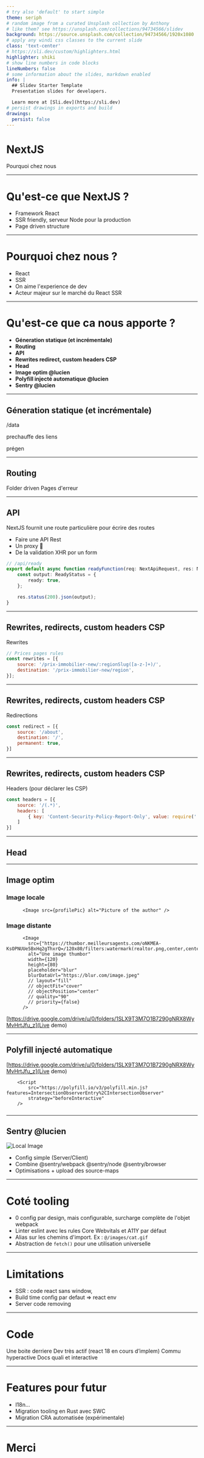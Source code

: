 ```yaml
---
# try also 'default' to start simple
theme: seriph
# random image from a curated Unsplash collection by Anthony
# like them? see https://unsplash.com/collections/94734566/slidev
background: https://source.unsplash.com/collection/94734566/1920x1080
# apply any windi css classes to the current slide
class: 'text-center'
# https://sli.dev/custom/highlighters.html
highlighter: shiki
# show line numbers in code blocks
lineNumbers: false
# some information about the slides, markdown enabled
info: |
  ## Slidev Starter Template
  Presentation slides for developers.

  Learn more at [Sli.dev](https://sli.dev)
# persist drawings in exports and build
drawings:
  persist: false
---
```


# NextJS

Pourquoi chez nous

---

# Qu'est-ce que NextJS ?

<v-clicks>

- Framework React
- SSR friendly, serveur Node pour la production
- Page driven structure

</v-clicks>

---

# Pourquoi chez nous ?

<v-clicks>

- React
- SSR
- On aime l'experience de dev
- Acteur majeur sur le marché du React SSR

</v-clicks>

---

# Qu'est-ce que ca nous apporte ?

<v-clicks>

- **Géneration statique (et incrémentale)**
- **Routing**
- **API**
- **Rewrites redirect, custom headers CSP**
- **Head**
- **Image optim @lucien**
- **Polyfill injecté automatique @lucien**
- **Sentry @lucien**

</v-clicks>

---

## Géneration statique (et incrémentale)

/data

prechauffe des liens

prégen


---

## Routing

Folder driven
Pages d'erreur

---

## API

NextJS fournit une route particulière pour écrire des routes

- Faire une API Rest
- Un proxy 👀
- De la validation XHR por un form


```ts
// /api/ready
export default async function readyFunction(req: NextApiRequest, res: NextApiResponse) {
    const output: ReadyStatus = {
        ready: true,
    };

    res.status(200).json(output);
}
```

---

## Rewrites, redirects, custom headers CSP

Rewrites

```js
// Prices pages rules
const rewrites = [{
    source: '/prix-immobilier-new/:regionSlug([a-z-]+)/',
    destination: '/prix-immobilier-new/region',
}];
```

---

## Rewrites, redirects, custom headers CSP

Redirections

```js
const redirect = [{
    source: '/about',
    destination: '/',
    permanent: true,
}]
```

---

## Rewrites, redirects, custom headers CSP

Headers (pour déclarer les CSP)

```js
const headers = [{
    source: '/(.*)',
    headers: [
        { key: 'Content-Security-Policy-Report-Only', value: require('./csp') },
    ]
}]
```

---

## Head

---

## Image optim

### Image locale
```tsx
      <Image src={profilePic} alt="Picture of the author" />
```

### Image distante
```tsx
      <Image 
        src={"https://thumbor.meilleursagents.com/oNKMEA-KsOPNUUe5BxHq2gThxrQ=/120x80/filters:watermark(realtor.png,center,center,0)/f9f9f9"} 
        alt="Une image thumbor"
        width={120}
        height={80}
        placeholder="blur"
        blurDataUrl="https://blur.com/image.jpeg"
        // layout="fill"
        // objectFit="cover"
        // objectPosition="center"
        // quality="90"
        // priority={false}
      />
```

[https://drive.google.com/drive/u/0/folders/1SLX9T3M7O1B7290gNRX8WyMvHrtJfu_z](Live demo)

---

## Polyfill injecté automatique

[https://drive.google.com/drive/u/0/folders/1SLX9T3M7O1B7290gNRX8WyMvHrtJfu_z](Live demo)

```tsx
    <Script
        src="https://polyfill.io/v3/polyfill.min.js?features=IntersectionObserverEntry%2CIntersectionObserver"
        strategy="beforeInteractive"
    />
```

### 
---

## Sentry @lucien

![Local Image](/img.png)
- Config simple (Server/Client)
- Combine @sentry/webpack @sentry/node @sentry/browser
- Optimisations + upload des source-maps
---

# Coté tooling

- 0 config par design, mais configurable, surcharge complète de l'objet webpack
- Linter eslint avec les rules Core Webvitals et A11Y par défaut
- Alias sur les chemins d'import. Ex : `@/images/cat.gif`
- Abstraction de `fetch()` pour une utilisation universelle

---

# Limitations

- SSR : code react sans window,
- Build time config par defaut => react env
- Server code removing

---

# Code

Une boite derriere
Dev très actif (react 18 en cours d’implem)
Commu hyperactive
Docs quali et interactive

---

# Features pour futur

- I18n...
- Migration tooling en Rust avec SWC
- Migration CRA automatisée (expérimentale)

---

# Merci


